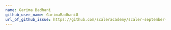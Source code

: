 ```yaml
---
name: Garima Badhani 
github_user_name: GarimaBadhani8
url_of_github_issue: https://github.com/scaleracademy/scaler-september-open-source-challenge/issues/163#issue-1358629346
---
```


